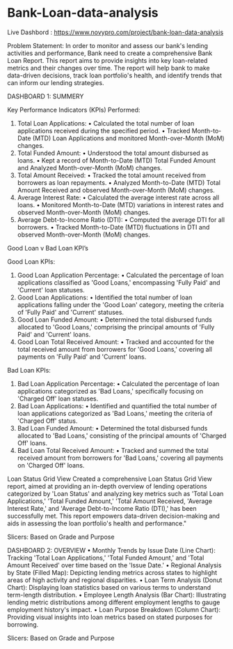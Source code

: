# Bank-Loan-data-analysis
Live Dashbord : https://www.novypro.com/project/bank-loan-data-analysis

Problem Statement:
In order to monitor and assess our bank's lending activities and performance, Bank need to create a comprehensive Bank Loan Report. This report aims to provide insights into key loan-related metrics and their changes over time. The report will help bank to make data-driven decisions, track loan portfolio's health, and identify trends that can inform our lending strategies.

DASHBOARD 1: SUMMERY

Key Performance Indicators (KPIs) Performed:

1.	Total Loan Applications:
•	Calculated the total number of loan applications received during the specified period.
•	Tracked Month-to-Date (MTD) Loan Applications and monitored Month-over-Month (MoM) changes.
2.	Total Funded Amount:
•	Understood the total amount disbursed as loans.
•	Kept a record of Month-to-Date (MTD) Total Funded Amount and Analyzed Month-over-Month (MoM) changes.
3.	Total Amount Received:
•	Tracked the total amount received from borrowers as loan repayments.
•	Analyzed Month-to-Date (MTD) Total Amount Received and observed Month-over-Month (MoM) changes.
4.	Average Interest Rate:
•	Calculated the average interest rate across all loans.
•	Monitored Month-to-Date (MTD) variations in interest rates and observed Month-over-Month (MoM) changes.
5.	Average Debt-to-Income Ratio (DTI):
•	Computed the average DTI for all borrowers.
•	Tracked Month-to-Date (MTD) fluctuations in DTI and observed Month-over-Month (MoM) changes.

Good Loan v Bad Loan KPI’s

Good Loan KPIs:
1.	Good Loan Application Percentage:
•	Calculated the percentage of loan applications classified as 'Good Loans,' encompassing 'Fully Paid' and 'Current' loan statuses.
2.	Good Loan Applications:
•	Identified the total number of loan applications falling under the 'Good Loan' category, meeting the criteria of 'Fully Paid' and 'Current' statuses.
3.	Good Loan Funded Amount:
•	Determined the total disbursed funds allocated to 'Good Loans,' comprising the principal amounts of 'Fully Paid' and 'Current' loans.
4.	Good Loan Total Received Amount:
•	Tracked and accounted for the total received amount from borrowers for 'Good Loans,' covering all payments on 'Fully Paid' and 'Current' loans.

Bad Loan KPIs:
1.	Bad Loan Application Percentage:
•	Calculated the percentage of loan applications categorized as 'Bad Loans,' specifically focusing on 'Charged Off' loan statuses.
2.	Bad Loan Applications:
•	Identified and quantified the total number of loan applications categorized as 'Bad Loans,' meeting the criteria of 'Charged Off' status.
3.	Bad Loan Funded Amount:
•	Determined the total disbursed funds allocated to 'Bad Loans,' consisting of the principal amounts of 'Charged Off' loans.
4.	Bad Loan Total Received Amount:
•	Tracked and summed the total received amount from borrowers for 'Bad Loans,' covering all payments on 'Charged Off' loans.

Loan Status Grid View
Created a comprehensive Loan Status Grid View report, aimed at providing an in-depth overview of lending operations categorized by 'Loan Status' and analyzing key metrics such as 'Total Loan Applications,' 'Total Funded Amount,' 'Total Amount Received, 'Average Interest Rate,' and 'Average Debt-to-Income Ratio (DTI),' has been successfully met. This report empowers data-driven decision-making and aids in assessing the loan portfolio's health and performance."

Slicers: Based on Grade and Purpose

DASHBOARD 2: OVERVIEW
•	Monthly Trends by Issue Date (Line Chart): Tracking 'Total Loan Applications,' 'Total Funded Amount,' and 'Total Amount Received' over time based on the 'Issue Date.'
•	Regional Analysis by State (Filled Map): Depicting lending metrics across states to highlight areas of high activity and regional disparities.
•	Loan Term Analysis (Donut Chart): Displaying loan statistics based on various terms to understand term-length distribution.
•	Employee Length Analysis (Bar Chart): Illustrating lending metric distributions among different employment lengths to gauge employment history's impact.
•	Loan Purpose Breakdown (Column Chart): Providing visual insights into loan metrics based on stated purposes for borrowing.

Slicers: Based on Grade and Purpose
